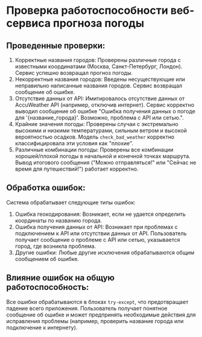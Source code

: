 # Проверка работоспособности веб-сервиса прогноза погоды
## Проведенные проверки:
1. Корректные названия городов:  Проверены различные города с известными координатами (Москва, Санкт-Петербург, Лондон).  Сервис успешно возвращал прогноз погоды.
2. Некорректные названия городов:  Введены несуществующие или неправильно написанные названия городов.  Сервис возвращал сообщение об ошибке.
3. Отсутствие данных от API:  Имитировалось отсутствие данных от AccuWeather API (например, отключив интернет).  Сервис корректно выводил сообщение об ошибке "Ошибка получения данных о погоде для '{название_города}'. Возможно, проблема с API или сетью.".
4. Крайние значения погоды:  Проверены случаи с экстремально высокими и низкими температурами, сильным ветром и высокой вероятностью осадков.  Модель `check_bad_weather` корректно классифицировала эти условия как "плохие".
5. Различные комбинации погоды: Проверены все комбинации хорошей/плохой погоды в начальной и конечной точках маршрута.  Вывод итогового сообщения ("Можно отправляться!" или "Сейчас не время для путешествий!") работает корректно.
## Обработка ошибок:
Система обрабатывает следующие типы ошибок:
1. Ошибка геокодирования: Возникает, если не удается определить координаты по названию города.
2. Ошибка получения данных от API:  Возникает при проблемах с подключением к API или отсутствии данных от API.  Пользователь получает сообщение о проблеме с API или сетью, указывается город, где возникла проблема.
3. Другие ошибки:  Любые другие исключения обрабатываются общим сообщением об ошибке.
## Влияние ошибок на общую работоспособность:
Все ошибки обрабатываются в блоках `try-except`, что предотвращает падение всего приложения.  Пользователь получает понятное сообщение об ошибке и может предпринять необходимые действия для исправления проблемы (например, проверить название города или подключение к интернету).
